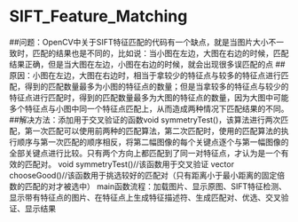 # SIFT_Feature_Matching

##问题：OpenCV中关于SIFT特征匹配的代码有一个缺点，就是当图片大小不一致时，匹配的结果也是不同的，比如说：当小图在左边，大图在右边的时候，匹配结果正确，但是当大图在左边，小图在右边的时候，就会出现很多误匹配的点
##原因：小图在左边，大图在右边时，相当于拿较少的特征点与较多的特征点进行匹配，得到的匹配数量最多为小图的特征点的数量；但是当拿较多的特征点与较少的特征点进行匹配时，得到的匹配数量最多为大图的特征点的数量，因为大图中可能多个特征点与小图中同一个特征点匹配上，从而造成两种情况下匹配结果的不同。
##解决方法：添加用于交叉验证的函数void symmetryTest()，该算法进行两次匹配，第一次匹配可以使用前两种的匹配算法，第二次匹配时，使用的匹配算法的执行顺序与第一次匹配的顺序相反，将第二幅图像的每个关键点逐个与第一幅图像的全部关键点进行比较。只有两个方向上都匹配到了同一对特征点，才认为是一个有效的匹配对。
void symmetryTest()//该函数用于交叉验证
vector<DMatch> chooseGood()//该函数用于挑选较好的匹配对（只有距离小于最小距离的固定倍数的匹配的对才被选中）
main函数流程：加载图片、显示原图、SIFT特征检测、显示带有特征点的图片、在特征点上生成特征描述符、生成匹配对、优选、交叉验证、显示结果
